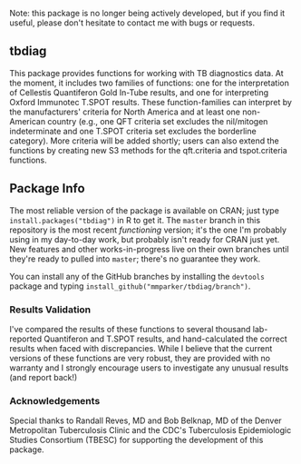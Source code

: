 Note: this package is no longer being actively developed, but if you find 
it useful, please don't hesitate to contact me with bugs or requests.

## tbdiag

This package provides functions for working with TB diagnostics data.
At the moment, it includes two families of functions: one for the
interpretation of Cellestis Quantiferon Gold In-Tube results, and one for 
interpreting Oxford Immunotec T.SPOT results.  These function-families can
interpret by the manufacturers' criteria for North America and at least one
non-American country (e.g., one QFT criteria set excludes the nil/mitogen
indeterminate and one T.SPOT criteria set excludes the borderline category).
More criteria will be added shortly; users can also extend the functions by 
creating new S3 methods for the qft.criteria and tspot.criteria functions.

## Package Info

The most reliable version of the package is available on CRAN; just type
`install.packages("tbdiag")` in R to get it. The `master` branch in this
repository is the most recent *functioning* version; it's the one I'm probably
using in my day-to-day work, but probably isn't ready for CRAN just yet.
New features and other works-in-progress live on their own branches until
they're ready to pulled into `master`; there's no guarantee they work.

You can install any of the GitHub branches by installing the 
`devtools` package and typing `install_github("mmparker/tbdiag/branch")`.

 
### Results Validation

I've compared the results of these functions to several thousand lab-reported 
Quantiferon and T.SPOT results, and hand-calculated the correct results when 
faced with discrepancies.  While I believe that the current versions of these 
functions are very robust, they are provided with no warranty and I strongly 
encourage users to investigate any unusual results (and report back!)

### Acknowledgements

Special thanks to Randall Reves, MD and Bob Belknap, MD of the Denver 
Metropolitan Tuberculosis Clinic and the CDC's Tuberculosis Epidemiologic 
Studies Consortium (TBESC) for supporting the development of this package.
